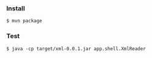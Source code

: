 ### Install ###
``
$ mvn package
``
### Test ###
``
$ java -cp target/xml-0.0.1.jar app.shell.XmlReader
``
